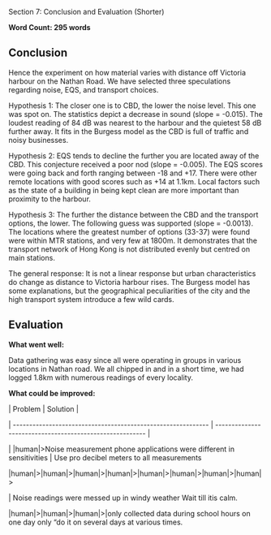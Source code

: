 Section 7: Conclusion and Evaluation (Shorter)



**Word Count: 295 words**



## Conclusion



Hence the experiment on how material varies with distance off Victoria harbour on the Nathan Road. We have selected three speculations regarding noise, EQS, and transport choices.



Hypothesis 1: The closer one is to CBD, the lower the noise level. This one was spot on. The statistics depict a decrease in sound (slope = -0.015). The loudest reading of 84 dB was nearest to the harbour and the quietest 58 dB further away. It fits in the Burgess model as the CBD is full of traffic and noisy businesses.



Hypothesis 2: EQS tends to decline the further you are located away of the CBD. This conjecture received a poor nod (slope = -0.005). The EQS scores were going back and forth ranging between -18 and +17. There were other remote locations with good scores such as +14 at 1.1km. Local factors such as the state of a building in being kept clean are more important than proximity to the harbour.



Hypothesis 3: The further the distance between the CBD and the transport options, the lower. The following guess was supported (slope = -0.0013). The locations where the greatest number of options (33-37) were found were within MTR stations, and very few at 1800m. It demonstrates that the transport network of Hong Kong is not distributed evenly but centred on main stations.



The general response: It is not a linear response but urban characteristics do change as distance to Victoria harbour rises. The Burgess model has some explanations, but the geographical peculiarities of the city and the high transport system introduce a few wild cards.



## Evaluation



**What went well:**

Data gathering was easy since all were operating in groups in various locations in Nathan road. We all chipped in and in a short time, we had logged 1.8km with numerous readings of every locality.



**What could be improved:**



| Problem                           | Solution                         |

| ------------------------------------------------------------ | -------------------------------------------------------- |

| |human|&gt;Noise measurement phone applications were different in sensitivities | Use pro decibel meters to all measurements

|human|>|human|>|human|>|human|>|human|>|human|>|human|>|human|>

| Noise readings were messed up in windy weather&nbsp;Wait till itis calm.

|human|>|human|>|human|>|only collected data during school hours on one day only “do it on several days at various times.